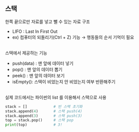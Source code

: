 ## 스택
한쪽 끝으로만 자료를 넣고 뺄 수 있는 자료 구조 <br/>
* LIFO : Last In First Out
* ex) 컴퓨터의 되돌리기(Ctrl + Z) 기능 → 행동들의 순서 기억이 필요

<br/>
스택에서 제공하는 기능

* push(data) : 맨 앞에 데이터 넣기
* pop() : 맨 앞의 데이터 뽑기
* peek() : 맨 앞의 데이터 보기
* isEmpty(): 스택이 비었는지 안 비었는지 여부 반환해주기

<br/>
실제 코드에서는 파이썬의 list 를 이용해서 스택으로 사용 <br/>

```python
stack = []            # 빈 스택 초기화
stack.append(4)       # 스택 push(4)
stack.append(3)       # 스택 push(3)
top = stack.pop()     # 스택 pop
print(top)            # 3!
```